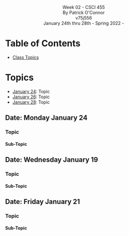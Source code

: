 <p align="center">
    Week 02 - CSCI 455 <br/>
    By Patrick O'Connor <br/>
    v75j556 <br/>
    January 24th thru 28th - Spring 2022 - <br/>
</p>

# Table of Contents
- [ Class Topics](#topics)

<a name="topics"></a>

# Topics

- [January 24](#jan24): Topic
- [January 26](#jan26): Topic
- [January 28](#jan28): Topic

## Date: Monday January 24 <a name="jan24"></a>

### Topic

#### Sub-Topic

## Date: Wednesday January 19 <a name="jan26"></a>

### Topic

#### Sub-Topic

## Date: Friday January 21 <a name="jan28"></a>

### Topic

#### Sub-Topic


